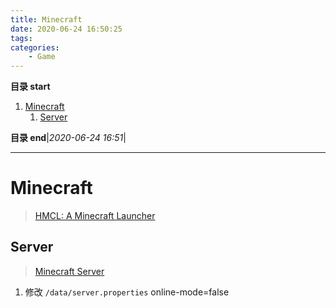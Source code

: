 ```yaml
---
title: Minecraft
date: 2020-06-24 16:50:25
tags: 
categories: 
    - Game
---
```


**目录 start**

1. [Minecraft](#minecraft)
    1. [Server](#server)

**目录 end**|_2020-06-24 16:51_|
****************************************
# Minecraft
> [HMCL: A Minecraft Launcher](https://github.com/huanghongxun/HMCL)  

## Server
> [Minecraft Server](https://github.com/itzg/docker-minecraft-server)  

1. 修改 `/data/server.properties` online-mode=false
